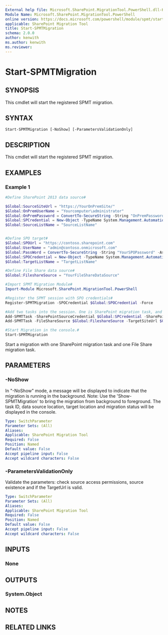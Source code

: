 ```yaml
---
External help file: Microsoft.SharePoint.MigrationTool.PowerShell.dll-Help.xml
Module Name: Microsoft.SharePoint.MigrationTool.PowerShell
online version: https://docs.microsoft.com/powershell/module/spmt/start-spmtmigration
applicable: SharePoint Migration Tool
title: Start-SPMTMigration
schema: 2.0.0
author: kenwith
ms.author: kenwith
ms.reviewer:
---
```


# Start-SPMTMigration

## SYNOPSIS
This cmdlet will start the registered SPMT migration.

## SYNTAX

```
Start-SPMTMigration [-NoShow] [-ParametersValidationOnly]
```

## DESCRIPTION
This cmdlet will start the registered SPMT migration.

## EXAMPLES

### Example 1
```powershell
#Define SharePoint 2013 data source#

$Global:SourceSiteUrl = "https://YourOnPremSite/"
$Global:OnPremUserName = "Yourcomputer\administrator"
$Global:OnPremPassword = ConvertTo-SecureString -String "OnPremPassword" -AsPlainText -Force
$Global:SPCredential = New-Object -TypeName System.Management.Automation.PSCredential -ArgumentList $Global:OnPremUserName, $Global:OnPremPassword
$Global:SourceListName = "SourceListName"


#Define SPO target#
$Global:SPOUrl = "https://contoso.sharepoint.com"
$Global:UserName = "admin@contoso.onmicrosoft.com"
$Global:PassWord = ConvertTo-SecureString -String "YourSPOPassword" -AsPlainText -Force
$Global:SPOCredential = New-Object -TypeName System.Management.Automation.PSCredential -ArgumentList $Global:UserName, $Global:PassWord
$Global:TargetListName = "TargetListName"

#Define File Share data source#
$Global:FileshareSource = "YourFileShareDataSource"

#Import SPMT Migration Module#
Import-Module Microsoft.SharePoint.MigrationTool.PowerShell

#Register the SPMT session with SPO credentials#
Register-SPMTMigration -SPOCredential $Global:SPOCredential -Force

#Add two tasks into the session. One is SharePoint migration task, and another is File Share migration task.#
Add-SPMTTask -SharePointSourceCredential $Global:SPCredential -SharePointSourceSiteUrl $Global:SourceSiteUrl  -TargetSiteUrl $Global:SPOUrl -MigrateAll
Add-SPMTTask -FileShareSource $Global:FileshareSource -TargetSiteUrl $Global:SPOUrl -TargetList $Global:TargetListName

#Start Migration in the console.#
Start-SPMTMigration
```

Start a migration with one SharePoint migration task and one File Share migration task.

## PARAMETERS

### -NoShow
In "-NoShow" mode, a message will be displayed to indicate that the migration is running in the background.
Note: Use the 'Show-SPMTMigration' to bring the migration from background to foreground. The task ID, data source location, target location and migration status will be displayed in the console.


```yaml
Type: SwitchParameter
Parameter Sets: (All)
Aliases:
Applicable: SharePoint Migration Tool
Required: False
Position: Named
Default value: False
Accept pipeline input: False
Accept wildcard characters: False
```

### -ParametersValidationOnly
Validate the parameters: check source access permissions, source existence and if the TargetUrl is valid.

```yaml
Type: SwitchParameter
Parameter Sets: (All)
Aliases:
Applicable: SharePoint Migration Tool
Required: False
Position: Named
Default value: False
Accept pipeline input: False
Accept wildcard characters: False
```

## INPUTS

### None


## OUTPUTS

### System.Object

## NOTES

## RELATED LINKS
